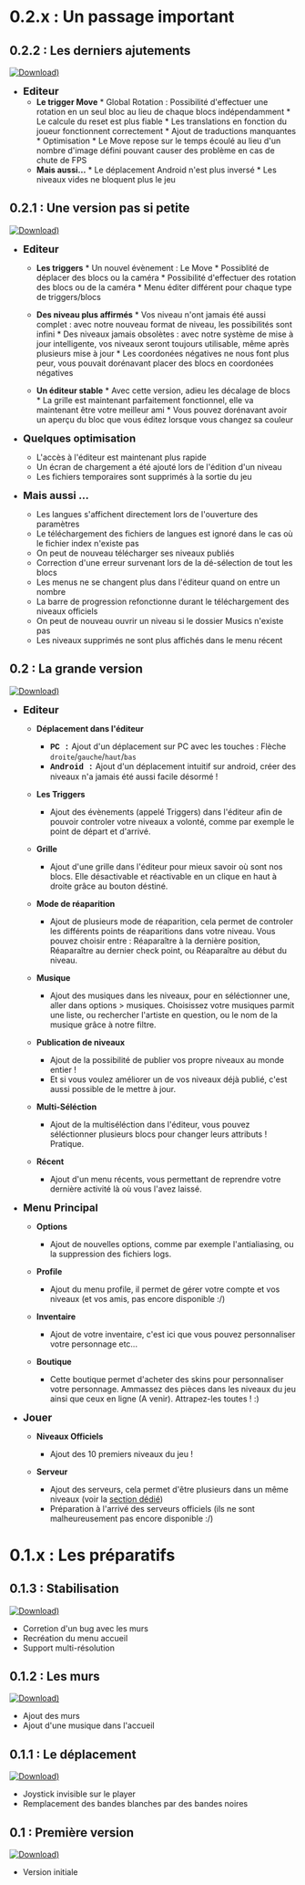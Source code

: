 <!-- TITLE: Changlogs -->
<!-- SUBTITLE: La liste des changements effectués à chaque version -->

# 0.2.x : Un passage important
## 0.2.2 : Les derniers ajutements
[![Download)](https://img.shields.io/badge/Download-0.2.2-blue.svg?style=flat-square)](https://github.com/06-Games/Angry-Dash/releases/tag/0.2.2)

* <span style="font-size: 18px;">**Editeur**</span>
  * **Le trigger Move**
		* Global Rotation : Possibilité d'effectuer une rotation en un seul bloc au lieu de chaque blocs indépendamment
		* Le calcule du reset est plus fiable
		* Les translations en fonction du joueur fonctionnent correctement
		* Ajout de traductions manquantes
		* Optimisation
		* Le Move repose sur le temps écoulé au lieu d'un nombre d'image défini pouvant causer des problème en cas de chute de FPS
  * **Mais aussi...**
		* Le déplacement Android n'est plus inversé
		* Les niveaux vides ne bloquent plus le jeu

## 0.2.1 : Une version pas si petite
[![Download)](https://img.shields.io/badge/Download-0.2.1-blue.svg?style=flat-square)](https://github.com/06-Games/Angry-Dash/releases/tag/0.2.1)

* <span style="font-size: 18px;">**Editeur**</span>
  * **Les triggers**
		* Un nouvel évènement : Le Move
			* Possiblité de déplacer des blocs ou la caméra
			* Possibilité d'effectuer des rotation des blocs ou de la caméra
		  * Menu éditer différent pour chaque type de triggers/blocs

  * **Des niveau plus affirmés**
		* Vos niveau n'ont jamais été aussi complet : avec notre nouveau format de niveau, les possibilités sont infini
		* Des niveaux jamais obsolètes : avec notre système de mise à jour intelligente, vos niveaux seront toujours utilisable, même après plusieurs mise à jour
		* Les coordonées négatives ne nous font plus peur, vous pouvait dorénavant placer des blocs en coordonées négatives

  * **Un éditeur stable**
		* Avec cette version, adieu les décalage de blocs
		* La grille est maintenant parfaitement fonctionnel, elle va maintenant être votre meilleur ami
		* Vous pouvez dorénavant avoir un aperçu du bloc que vous éditez lorsque vous changez sa couleur

* <span style="font-size: 18px;">**Quelques optimisation**</span>
  * L'accès à l'éditeur est maintenant plus rapide
  * Un écran de chargement a été ajouté lors de l'édition d'un niveau
  * Les fichiers temporaires sont supprimés à la sortie du jeu

* <span style="font-size: 18px;">**Mais aussi ...**</span>
	* Les langues s'affichent directement lors de l'ouverture des paramètres
	* Le téléchargement des fichiers de langues est ignoré dans le cas où le fichier index n'existe pas
	* On peut de nouveau télécharger ses niveaux publiés
	* Correction d'une erreur survenant lors de la dé-sélection de tout les blocs
	* Les menus ne se changent plus dans l'éditeur quand on entre un nombre
	* La barre de progression refonctionne durant le téléchargement des niveaux officiels
	* On peut de nouveau ouvrir un niveau si le dossier Musics n'existe pas
	* Les niveaux supprimés ne sont plus affichés dans le menu récent

## 0.2 : La grande version
[![Download)](https://img.shields.io/badge/Download-0.2-blue.svg?style=flat-square)](https://github.com/06-Games/Angry-Dash/releases/tag/0.2)

* <span style="font-size: 18px;">**Editeur**</span>
  * **Déplacement dans l'éditeur**
	  * <span style="font-family: Courier New; font-weight: bold;">PC :</span> Ajout d'un déplacement sur PC avec les touches : Flèche `droite`/`gauche`/`haut`/`bas`
    * <span style="font-family: Courier New; font-weight: bold;">Android :</span> Ajout d'un déplacement intuitif sur android, créer des niveaux n'a jamais été aussi facile désormé !

  * **Les Triggers**
    * Ajout des évènements (appelé Triggers) dans l'éditeur afin de pouvoir controler votre niveaux a volonté, comme par exemple le point de départ et d'arrivé.

  * **Grille**
    * Ajout d'une grille dans l'éditeur pour mieux savoir où sont nos blocs. Elle désactivable et réactivable en un clique en haut à droite grâce au bouton déstiné.

  * **Mode de réaparition**
    * Ajout de plusieurs mode de réaparition, cela permet de controler les différents points de réaparitions dans votre niveau. Vous pouvez choisir entre : Réaparaître à la dernière position, Réaparaître au dernier check point, ou Réaparaître au début du niveau.

  * **Musique**
    * Ajout des musiques dans les niveaux, pour en séléctionner une, aller dans options > musiques. Choisissez votre musiques parmit une liste, ou  rechercher l'artiste en question, ou le nom de la musique grâce à notre filtre.
    
  * **Publication de niveaux**
    * Ajout de la possibilité de publier vos propre niveaux au monde entier !
    * Et si vous voulez améliorer un de vos niveaux déjà publié, c'est aussi possible de le mettre à jour.
   
  * **Multi-Séléction**
	  * Ajout de la multiséléction dans l'éditeur, vous pouvez séléctionner plusieurs blocs pour changer leurs attributs ! Pratique.

  *  **Récent**
     * Ajout d'un menu récents, vous permettant de reprendre votre dernière activité là où vous l'avez laissé.
    
* <span style="font-size: 18px;">**Menu Principal**</span>
  * **Options**
    * Ajout de nouvelles options, comme par exemple l'antialiasing, ou la suppression des fichiers logs.
  
  * **Profile**
    * Ajout du menu profile, il permet de gérer votre compte et vos niveaux (et vos amis, pas encore disponible :/)
  
  * **Inventaire**
    * Ajout de votre inventaire, c'est ici que vous pouvez personnaliser votre personnage etc...
  
  * **Boutique**
    * Cette boutique permet d'acheter des skins pour personnaliser votre personnage. Ammassez des pièces dans les niveaux du jeu ainsi que ceux en ligne (A venir). Attrapez-les toutes ! :)
  
* <span style="font-size: 18px;">**Jouer**</span>
  * **Niveaux Officiels**
    * Ajout des 10 premiers niveaux du jeu !
  
  * **Serveur** 
    * Ajout des serveurs, cela permet d'être plusieurs dans un même niveaux (voir la [section dédié](summary#angry-dash-server))
    * Préparation à l'arrivé des serveurs officiels (ils ne sont malheureusement pas encore disponible :/)

# 0.1.x : Les préparatifs
## 0.1.3 : Stabilisation
[![Download)](https://img.shields.io/badge/Download-0.1.3-blue.svg?style=flat-square)](https://github.com/06-Games/Angry-Dash/releases/tag/0.1.3)
* Corretion d'un bug avec les murs
* Recréation du menu accueil
* Support multi-résolution

## 0.1.2 : Les murs
[![Download)](https://img.shields.io/badge/Download-0.1.2-blue.svg?style=flat-square)](https://github.com/06-Games/Angry-Dash/releases/tag/0.1.2)
* Ajout des murs
* Ajout d'une musique dans l'accueil

## 0.1.1 : Le déplacement
[![Download)](https://img.shields.io/badge/Download-0.1.1-blue.svg?style=flat-square)](https://github.com/06-Games/Angry-Dash/releases/tag/0.1.1)
* Joystick invisible sur le player
* Remplacement des bandes blanches par des bandes noires

## 0.1 : Première version
[![Download)](https://img.shields.io/badge/Download-0.1-blue.svg?style=flat-square)](https://github.com/06-Games/Angry-Dash/releases/tag/0.1)
* Version initiale